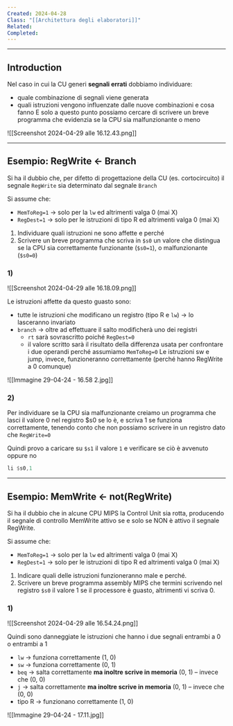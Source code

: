 ```yaml
---
Created: 2024-04-28
Class: "[[Architettura degli elaboratori]]"
Related: 
Completed:
---
```

---
## Introduction
Nel caso in cui la CU generi **segnali errati** dobbiamo individuare:
- quale combinazione di segnali viene generata
- quali istruzioni vengono influenzate dalle nuove combinazioni e cosa fanno
E solo a questo punto possiamo cercare di scrivere un breve programma che evidenzia se la CPU sia malfunzionante o meno

![[Screenshot 2024-04-29 alle 16.12.43.png]]

---
## Esempio: RegWrite ← Branch
Si ha il dubbio che, per difetto di progettazione della CU (es. cortocircuito) il segnale `RegWrite` sia determinato dal segnale `Branch`

Si assume che:
- `MemToReg=1` → solo per la `lw` ed altrimenti valga 0 (mai X)
- `RegDest=1` → solo per le istruzioni di tipo R ed altrimenti valga 0 (mai X)

1. Individuare quali istruzioni ne sono affette e perché
2. Scrivere un breve programma che scriva in `$s0` un valore che distingua se la CPU sia correttamente funzionante (`$s0=1`), o malfunzionante (`$s0=0`)

### 1)
![[Screenshot 2024-04-29 alle 16.18.09.png]]

Le istruzioni affette da questo guasto sono:
- tutte le istruzioni che modificano un registro (tipo R e `lw`) → lo lasceranno invariato
- `branch` → oltre ad effettuare il salto modificherà uno dei registri
	- `rt` sarà sovrascritto poiché `RegDest=0`
	- il valore scritto sarà il risultato della differenza usata per confrontare i due operandi perché assumiamo `MemToReg=0`
Le istruzioni sw e jump, invece, funzioneranno correttamente (perché hanno RegWrite a 0 comunque)

![[Immagine 29-04-24 - 16.58 2.jpg]]

### 2)
Per individuare se la CPU sia malfunzionante creiamo un programma che lasci il valore 0 nel registro $s0 se lo è, e scriva 1 se funziona correttamente, tenendo conto che non possiamo scrivere in un registro dato che `RegWrite=0`

Quindi provo a caricare su `$s1` il valore `1` e verificare se ciò è avvenuto oppure no
```asm
li $s0,1
```

---
## Esempio: MemWrite ← not(RegWrite)
Si ha il dubbio che in alcune CPU MIPS la Control Unit sia rotta, producendo il segnale di controllo MemWrite attivo se e solo se NON è attivo il segnale RegWrite.

Si assume che:
- `MemToReg=1` → solo per la `lw` ed altrimenti valga 0 (mai X)
- `RegDest=1` → solo per le istruzioni di tipo R ed altrimenti valga 0 (mai X)

 1. Indicare quali delle istruzioni funzioneranno male e perché.
2. Scrivere un breve programma assembly MIPS che termini scrivendo nel registro `$s0` il valore 1 se il processore è guasto, altrimenti vi scriva 0.

### 1)
![[Screenshot 2024-04-29 alle 16.54.24.png]]

Quindi sono danneggiate le istruzioni che hanno i due segnali entrambi a 0 o entrambi a 1
- `lw` → funziona correttamente (1, 0)
- `sw` → funziona correttamente (0, 1)
- `beq` → salta correttamente **ma inoltre scrive in memoria** (0, 1) – invece che (0, 0)
- `j` → salta correttamente **ma inoltre scrive in memoria** (0, 1) – invece che (0, 0)
- tipo R → funzionano correttamente (1, 0)

![[Immagine 29-04-24 - 17.11.jpg]]
